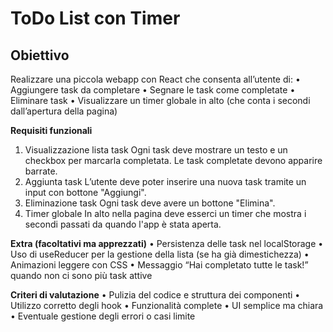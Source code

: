 # ToDo List con Timer
## Obiettivo 
Realizzare una piccola webapp con React che consenta all’utente di: 
• Aggiungere task da completare 
• Segnare le task come completate 
• Eliminare task 
• Visualizzare un timer globale in alto (che conta i secondi dall’apertura della pagina) 

**Requisiti funzionali** 
1. Visualizzazione lista task 
    Ogni task deve mostrare un testo e un checkbox per marcarla completata. 
    Le task completate devono apparire barrate. 
2. Aggiunta task 
    L’utente deve poter inserire una nuova task tramite un input con bottone "Aggiungi". 
3. Eliminazione task 
    Ogni task deve avere un bottone "Elimina". 
4. Timer globale 
    In alto nella pagina deve esserci un timer che mostra i secondi passati da quando 
    l'app è stata aperta. 

**Extra (facoltativi ma apprezzati)** 
• Persistenza delle task nel localStorage 
• Uso di useReducer per la gestione della lista (se ha già dimestichezza) 
• Animazioni leggere con CSS 
• Messaggio “Hai completato tutte le task!” quando non ci sono più task attive 

**Criteri di valutazione** 
• Pulizia del codice e struttura dei componenti 
• Utilizzo corretto degli hook 
• Funzionalità complete 
• UI semplice ma chiara 
• Eventuale gestione degli errori o casi limite